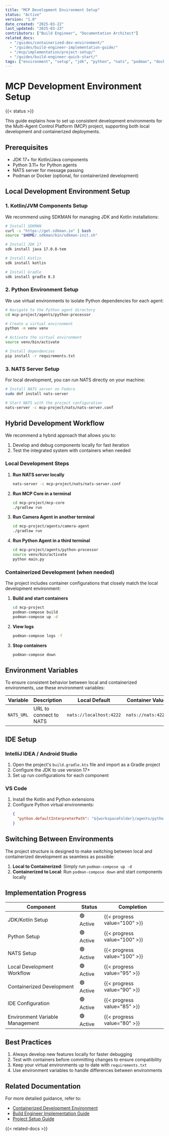 ```yaml
---
title: "MCP Development Environment Setup"
status: "Active"
version: "1.0"
date_created: "2025-03-22"
last_updated: "2025-03-23"
contributors: ["Build Engineer", "Documentation Architect"]
related_docs:
  - "/guides/containerized-dev-environment/"
  - "/guides/build-engineer-implementation-guide/"
  - "/mcp/implementation/project-setup/"
  - "/guides/build-engineer-quick-start/"
tags: ["environment", "setup", "jdk", "python", "nats", "podman", "docker"]
---
```


# MCP Development Environment Setup

{{< status >}}

This guide explains how to set up consistent development environments for the Multi-Agent Control Platform (MCP) project, supporting both local development and containerized deployments.

## Prerequisites

- JDK 17+ for Kotlin/Java components
- Python 3.11+ for Python agents
- NATS server for message passing
- Podman or Docker (optional, for containerized development)

## Local Development Environment Setup

### 1. Kotlin/JVM Components Setup

We recommend using SDKMAN for managing JDK and Kotlin installations:

```bash
# Install SDKMAN
curl -s "https://get.sdkman.io" | bash
source "$HOME/.sdkman/bin/sdkman-init.sh"

# Install JDK 17
sdk install java 17.0.8-tem

# Install Kotlin
sdk install kotlin

# Install Gradle
sdk install gradle 8.3
```

### 2. Python Environment Setup

We use virtual environments to isolate Python dependencies for each agent:

```bash
# Navigate to the Python agent directory
cd mcp-project/agents/python-processor

# Create a virtual environment
python -m venv venv

# Activate the virtual environment
source venv/bin/activate

# Install dependencies
pip install -r requirements.txt
```

### 3. NATS Server Setup

For local development, you can run NATS directly on your machine:

```bash
# Install NATS server on Fedora
sudo dnf install nats-server

# Start NATS with the project configuration
nats-server -c mcp-project/nats/nats-server.conf
```

## Hybrid Development Workflow

We recommend a hybrid approach that allows you to:

1. Develop and debug components locally for fast iteration
2. Test the integrated system with containers when needed

### Local Development Steps

1. **Run NATS server locally**
   ```bash
   nats-server -c mcp-project/nats/nats-server.conf
   ```

2. **Run MCP Core in a terminal**
   ```bash
   cd mcp-project/mcp-core
   ./gradlew run
   ```

3. **Run Camera Agent in another terminal**
   ```bash
   cd mcp-project/agents/camera-agent
   ./gradlew run
   ```

4. **Run Python Agent in a third terminal**
   ```bash
   cd mcp-project/agents/python-processor
   source venv/bin/activate
   python main.py
   ```

### Containerized Development (when needed)

The project includes container configurations that closely match the local development environment:

1. **Build and start containers**
   ```bash
   cd mcp-project
   podman-compose build
   podman-compose up -d
   ```

2. **View logs**
   ```bash
   podman-compose logs -f
   ```

3. **Stop containers**
   ```bash
   podman-compose down
   ```

## Environment Variables

To ensure consistent behavior between local and containerized environments, use these environment variables:

| Variable | Description | Local Default | Container Value |
|----------|-------------|---------------|----------------|
| `NATS_URL` | URL to connect to NATS | `nats://localhost:4222` | `nats://nats:4222` |

## IDE Setup

### IntelliJ IDEA / Android Studio

1. Open the project's `build.gradle.kts` file and import as a Gradle project
2. Configure the JDK to use version 17+
3. Set up run configurations for each component

### VS Code

1. Install the Kotlin and Python extensions
2. Configure Python virtual environments:
   ```json
   {
     "python.defaultInterpreterPath": "${workspaceFolder}/agents/python-processor/venv/bin/python"
   }
   ```

## Switching Between Environments

The project structure is designed to make switching between local and containerized development as seamless as possible:

1. **Local to Containerized**: Simply run `podman-compose up -d`
2. **Containerized to Local**: Run `podman-compose down` and start components locally

## Implementation Progress

| Component | Status | Completion |
|-----------|--------|------------|
| JDK/Kotlin Setup | 🟢 Active | {{< progress value="100" >}} |
| Python Setup | 🟢 Active | {{< progress value="100" >}} |
| NATS Setup | 🟢 Active | {{< progress value="100" >}} |
| Local Development Workflow | 🟢 Active | {{< progress value="95" >}} |
| Containerized Development | 🟢 Active | {{< progress value="90" >}} |
| IDE Configuration | 🟢 Active | {{< progress value="85" >}} |
| Environment Variable Management | 🟢 Active | {{< progress value="80" >}} |

## Best Practices

1. Always develop new features locally for faster debugging
2. Test with containers before committing changes to ensure compatibility
3. Keep your virtual environments up to date with `requirements.txt`
4. Use environment variables to handle differences between environments

## Related Documentation

For more detailed guidance, refer to:

- [Containerized Development Environment](/guides/containerized-dev-environment/)
- [Build Engineer Implementation Guide](/guides/build-engineer-implementation-guide/)
- [Project Setup Guide](/mcp/implementation/project-setup/)

{{< related-docs >}}
